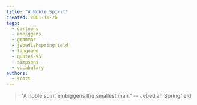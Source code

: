 ```yaml
---
title: "A Noble Spirit"
created: 2001-10-26
tags:
  - cartoons
  - embiggens
  - grammar
  - jebediahspringfield
  - language
  - quotes-95
  - simpsons
  - vocabulary
authors:
  - scott
---
```


> "A noble spirit embiggens the smallest man." \-- Jebediah Springfield
